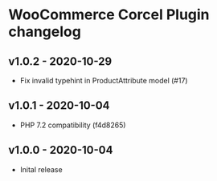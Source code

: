 # WooCommerce Corcel Plugin changelog

## v1.0.2 - 2020-10-29

* Fix invalid typehint in ProductAttribute model (#17)

## v1.0.1 - 2020-10-04

* PHP 7.2 compatibility (f4d8265)

## v1.0.0 - 2020-10-04

* Inital release